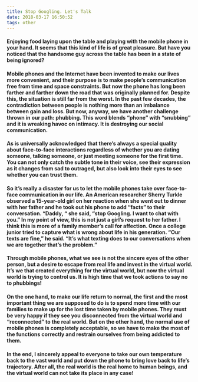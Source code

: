 ```yaml
---
title: Stop Googling. Let's Talk
date: 2018-03-17 16:50:52
tags: other
---
```


#### Enjoying food laying upon the table and playing with the mobile phone in your hand. It seems that this kind of life is of great pleasure. But have you noticed that the handsome guy across the table has been in a state of being ignored?

<!--more-->

#### Mobile phones and the Internet have been invented to make our lives more convenient, and their purpose is to make people’s communication free from time and space constraints. But now the phone has long been farther and farther down the road that was originally planned for. Despite this, the situation is still far from the worst. In the past few decades, the contradiction between people is nothing more than an imbalance between gain and loss. But now, anyway, we have another challenge thrown in our path: phubbing. This word blends “phone” with “snubbing” and it is wreaking havoc on intimacy. It is destroying our social communication.

#### As is universally acknowledged that there’s always a special quality about face-to-face interactions regardless of whether you are dating someone, talking someone, or just meeting someone for the first time. You can not only catch the subtle tone in their voice, see their expression as it changes from sad to outraged, but also look into their eyes to see whether you can trust them.


#### So it’s really a disaster for us to let the mobile phones take over face-to-face communication in our life. An American researcher Sherry Turkle observed a 15-year-old girl on her reaction when she went out to dinner with her father and he took out his phone to add “facts” to their conversation. “Daddy, “ she said, “stop Googling. I want to chat with you.” In my point of view, this is not just a girl’s request to her father. I think this is more of a family member’s call for affection. Once a college junior tried to capture what is wrong about life in his generation. “Our texts are fine,” he said. “It’s what texting does to our conversations when we are together that’s the problem.”


#### Through mobile phones, what we see is not the sincere eyes of the other person, but a desire to escape from real life and invest in the virtual world. It’s we that created everything for the virtual world, but now the virtual world is trying to control us. It is high time that we took actions to say no to phubbings!

#### On the one hand, to make our life return to normal, the first and the most important thing we are supposed to do is to spend more time with our families to make up for the lost time taken by mobile phones. They must be very happy if they see you disconnected from the virtual world and “reconnected” to the real world. But on the other hand, the normal use of mobile phones is completely acceptable, so we have to make the most of the functions correctly and restrain ourselves from being addicted to them.

#### In the end, I sincerely appeal to everyone to take our own temperature back to the vast world and put down the phone to bring love back to life’s trajectory. After all, the real world is the real home to human beings, and the virtual world can not take its place in any case!
